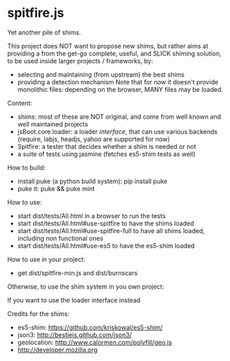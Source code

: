 spitfire.js
===========

Yet another pile of shims.

This project does NOT want to propose new shims, but rather aims at providing a from the get-go complete,
useful, and SLICK shiming solution, to be used inside larger projects / frameworks, by:
- selecting and maintaining (from upstream) the best shims
- providing a detection mechanism
Note that for now it doesn't provide monolithic files: depending on the browser, MANY files may be loaded.

Content:
- shims: most of these are NOT original, and come from well known and well maintained projects
- jsBoot.core.loader: a loader *interface*, that can use various backends (require, labjs, headjs, yahoo are supported for now)
- Spitfire: a tester that decides whether a shim is needed or not
- a suite of tests using jasmine (fetches es5-shim tests as well)


How to build:
- install puke (a python build system): pip install puke
- puke it: puke && puke mint

How to use:
- start dist/tests/All.html in a browser to run the tests
- start dist/tests/All.html#use-spitfire to have the shims loaded
- start dist/tests/All.html#use-spitfire-full to have all shims loaded, including non functional ones
- start dist/tests/All.html#use-es5 to have the es5-shim loaded

How to use in your project:
- get dist/spitfire-min.js and dist/burnscars

Otherwise, to use the shim system in you own project:

<!-- Include your favorite loading mechanic - right now, requirejs, labjs, headjs and yahoo are supported -->
  <script src="MYLOADER.js"></script>
<!-- Include, or load otherwise the spitfire script -->
  <script src="spitfire-min.js"></script>
  <script>
    // If you want NON FUNCTIONAL shims (see es5 for an explanation), uncomment this
    // Spitfire.extraShims();

    // Get all the needed shims uris for this browser
    var shims = Spitfire.boot(); // pass true as argument to get non minified versions

    // Now, load the shims the way you want
    for(var x = 0; x < shims.length; x++){
      // load(shims[x])
    }
  </script>



If you want to use the loader interface instead

<!-- Include your favorite loading mechanic - right now, requirejs, labjs, headjs and yahoo are supported -->
  <script src="MYLOADER.js"></script>
<!-- Include (or load) the loader interface the way you want -->
  <script src="loader-min.js"></script>
<!-- Start things up -->
  <script>
    jsBoot.core.loader.script('spitfire-min.js')
      .wait(function(){
        // If you want NON FUNCTIONAL shims (see es5 for an explanation), uncomment this
        // Spitfire.extraShims();

        // Get all the needed shims uris for this browser
        var shims = Spitfire.boot(); // pass true as argument to get non minified versions

        // Load the shims, either using the loader, or your favorite loading mechanism
        for(var x = 0; x < shims.length; x++)
          jsBoot.core.loader.script(shims[x]);
      });
  </script>


Credits for the shims:
- es5-shim: https://github.com/kriskowal/es5-shim/
- json3: http://bestiejs.github.com/json3/
- geolocation: http://www.calormen.com/polyfill/geo.js
- http://developer.mozilla.org
